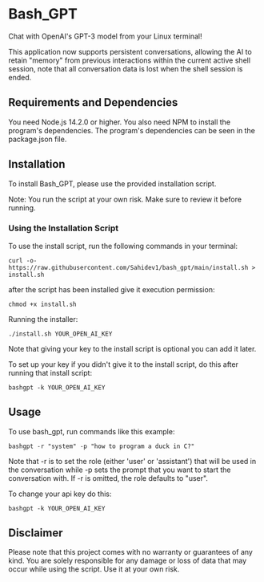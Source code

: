 # Bash_GPT

Chat with OpenAI's GPT-3 model from your Linux terminal!

This application now supports persistent conversations, allowing the AI to retain "memory" from previous interactions within the current active shell session, note that all conversation data is lost when the shell session is ended.
## Requirements and Dependencies

You need Node.js 14.2.0 or higher. You also need NPM to install the program's dependencies. The program's dependencies can be seen in the package.json file.
## Installation

To install Bash_GPT, please use the provided installation script.

Note: You run the script at your own risk. Make sure to review it before running.
### Using the Installation Script

To use the install script, run the following commands in your terminal:


```
curl -o- https://raw.githubusercontent.com/Sahidev1/bash_gpt/main/install.sh > install.sh
```

after the script has been installed give it execution permission:
```
chmod +x install.sh
```
Running the installer: 
```
./install.sh YOUR_OPEN_AI_KEY
```
Note that giving your key to the install script is optional you can add it later.


To set up your key if you didn't give it to the install script, do this after running that install script:
```
bashgpt -k YOUR_OPEN_AI_KEY
```

## Usage

To use bash_gpt, run commands like this example:


```
bashgpt -r "system" -p "how to program a duck in C?"
```

Note that -r is to set the role (either 'user' or 'assistant') that will be used in the conversation while -p sets the prompt that you want to start the conversation with. If -r is omitted, the role defaults to "user".

To change your api key do this: 
```
bashgpt -k YOUR_OPEN_AI_KEY
```

## Disclaimer

Please note that this project comes with no warranty or guarantees of any kind. You are solely responsible for any damage or loss of data that may occur while using the script. Use it at your own risk.
